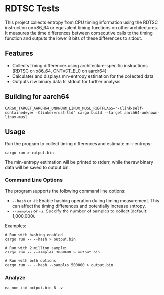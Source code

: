  # RDTSC Tests

 This project collects entropy from CPU timing information using the RDTSC instruction on x86_64 or equivalent timing functions on other architectures. It measures the time differences between consecutive calls to the timing function and outputs the lower 8 bits of these differences to stdout.

 ## Features

 - Collects timing differences using architecture-specific instructions (RDTSC on x86_64, CNTVCT_EL0 on aarch64)
 - Calculates and displays min-entropy estimation for the collected data
 - Outputs raw binary data to stdout for further analysis

 ## Building for aarch64

 ```
 CARGO_TARGET_AARCH64_UNKNOWN_LINUX_MUSL_RUSTFLAGS="-Clink-self-contained=yes -Clinker=rust-lld" cargo build --target aarch64-unknown-linux-musl
 ```

 ## Usage

 Run the program to collect timing differences and estimate min-entropy:

 ```
 cargo run > output.bin
 ```

 The min-entropy estimation will be printed to stderr, while the raw binary data will be saved to output.bin.

 ### Command Line Options

 The program supports the following command line options:

 - `--hash` or `-H`: Enable hashing operation during timing measurement. This can affect the timing differences and potentially increase entropy.
 - `--samples` or `-s`: Specify the number of samples to collect (default: 1,000,000).

 Examples:

 ```
 # Run with hashing enabled
 cargo run -- --hash > output.bin

 # Run with 2 million samples
 cargo run -- --samples 2000000 > output.bin

 # Run with both options
 cargo run -- --hash --samples 500000 > output.bin
 ```

### Analyze

```
ea_non_iid output.bin 8 -v
```